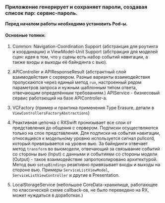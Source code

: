 ### Приложение генерирует и сохраняет пароли, создавая список пар: сервис-пароль.


__Перед началом работы необходимо установить Pod-ы.__

#### Основные топики:
1. Common: Navigation-Coordination Support (абстракция для роутинга и
координации) и ViewModel-Unit Support (абстракция для моделей сцен:
идея в том, что у сцены есть набор событий навигации, а также входы и
выходы её байндинга с вью).

2. APIController и APIResponseResult (абстрактный слой взаимодействия
с сервером. Разные варианты взаимодействия пропускаются через единый
метод `run`, настроенный рядом параметров запроса и нужным шаблонным
типом ответа, отвечающим определённым требованиям.) APIService -
бизнесовый сервис работающий на базе APIController-a.

3. VCFactory (пример и практика применения Type Erasure, детали в
`ViewControllersFactoryAbstractions`)

4. Реактивная цепочка с RXSwift пронизывает все слои от представления
до общения с сервером. Подписки осуществляются только на слое
представления. Для подписки на события навигации, относящиеся к
модельному уровню используется сигнал pullcord, который привязывается
на уровне вью.
За байндинги отвечает метод `transform` во вьюмодели, отвечающий за
связывание событий со стороны вью (Input) с данными и событиями со
стороны модели (Output) - такое взаимодействие запротоколировано
архитектурой. Метод вью `setupBindings` реактивно привязывает входы и
выходы на стороне вью.
Примеры `ServiceListViewModel`, `ServiceListViewController` и другие в
Presentation.

5. LocalStorageService (небольшое CoreData-хранилище, работающее по
классической схеме callback-ов, не было переведено на RX, может
нуждаться в доработках.)
